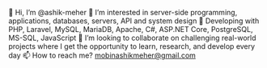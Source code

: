 👋 Hi, I’m @ashik-meher
👀 I’m interested in server-side programming, applications, databases, servers, API and system design
🌱 Developing with PHP, Laravel, MySQL, MariaDB, Apache, C#, ASP.NET Core, PostgreSQL, MS-SQL, JavaScript
💞️ I’m looking to collaborate on challenging real-world projects where I get the opportunity to learn, research, and develop every day
📫 How to reach me? mobinashikmeher@gmail.com

